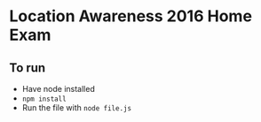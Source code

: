 # Location Awareness 2016 Home Exam

## To run
* Have node installed
* `npm install`
* Run the file with `node file.js`
